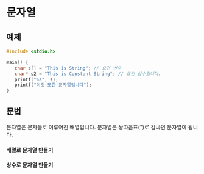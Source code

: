 문자열
========

예제
--------
```c
#include <stdio.h>

main() {
   char s[] = "This is String"; // 요건 변수
   char* s2 = "This is Constant String"; // 요건 상수입니다.
   printf("%s", s);
   printf("이것 또한 문자열입니다");
}
```

문법
-----------
문자열은 문자들로 이루어진 배열입니다.
문자열은 쌍따음표(")로 감싸면 문자열이 됩니다.
#### 배열로 문자열 만들기
#### 상수로 문자열 만들기